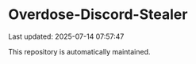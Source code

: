 # Overdose-Discord-Stealer

Last updated: 2025-07-14 07:57:47

This repository is automatically maintained.
